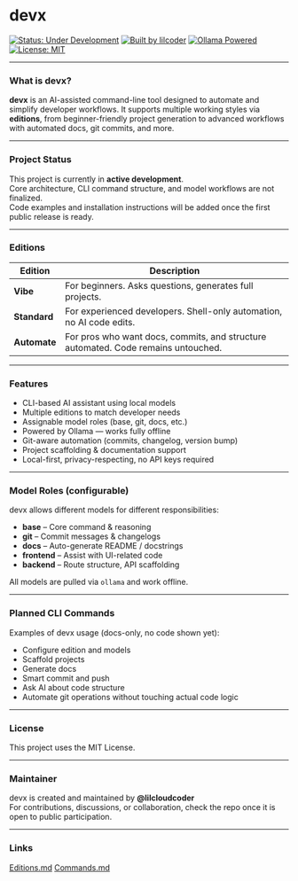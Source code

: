 # devx

[![Status: Under Development](https://img.shields.io/badge/status-under--development-yellow.svg)](https://github.com/lilcloudcoder/devx)
[![Built by lilcoder](https://img.shields.io/badge/built%20by-lilcloudcoder-blue?style=flat-square)](https://github.com/lilcloudcoder)
[![Ollama Powered](https://img.shields.io/badge/powered%20by-Ollama-0abde3?logo=linux)](https://ollama.com)
[![License: MIT](https://img.shields.io/badge/license-MIT-green)](./LICENSE)

---

### What is devx?

**devx** is an AI-assisted command-line tool designed to automate and simplify developer workflows. It supports multiple working styles via **editions**, from beginner-friendly project generation to advanced workflows with automated docs, git commits, and more.

---

### Project Status

This project is currently in **active development**.  
Core architecture, CLI command structure, and model workflows are not finalized.  
Code examples and installation instructions will be added once the first public release is ready.

---

### Editions

| Edition   | Description |
|-----------|-------------|
| **Vibe**      | For beginners. Asks questions, generates full projects. |
| **Standard**  | For experienced developers. Shell-only automation, no AI code edits. |
| **Automate**  | For pros who want docs, commits, and structure automated. Code remains untouched. |

---

### Features

- CLI-based AI assistant using local models
- Multiple editions to match developer needs
- Assignable model roles (base, git, docs, etc.)
- Powered by Ollama — works fully offline
- Git-aware automation (commits, changelog, version bump)
- Project scaffolding & documentation support
- Local-first, privacy-respecting, no API keys required

---

### Model Roles (configurable)

devx allows different models for different responsibilities:
- **base** – Core command & reasoning
- **git** – Commit messages & changelogs
- **docs** – Auto-generate README / docstrings
- **frontend** – Assist with UI-related code
- **backend** – Route structure, API scaffolding

All models are pulled via `ollama` and work offline.

---

### Planned CLI Commands

Examples of devx usage (docs-only, no code shown yet):

- Configure edition and models
- Scaffold projects
- Generate docs
- Smart commit and push
- Ask AI about code structure
- Automate git operations without touching actual code logic

---

### License

This project uses the MIT License.

---

### Maintainer

devx is created and maintained by **@lilcloudcoder**  
For contributions, discussions, or collaboration, check the repo once it is open to public participation.

---

### Links

[Editions.md](https://github.com/LilCloudCoder/devx/blob/main/logic/core/modules/EDITIONS.md)
[Commands.md]()